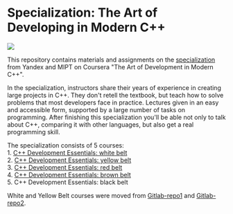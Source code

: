 # Specialization: The Art of Developing in Modern C++
![][def_logo]  

This repository contains materials and assignments on the [specialization](https://www.coursera.org/specializations/c-plus-plus-modern-development) from Yandex and MIPT on Coursera "The Art of Development in Modern C++".  

In the specialization, instructors share their years of experience in creating large projects in C++. They don't retell the textbook, but teach how to solve   problems that most developers face in practice. Lectures given in an easy and accessible form, supported by a large number of tasks on programming. After  finishing this specialization you'll be able not only to talk about C++, comparing it with other languages, but also get a real programming skill.  

The specialization consists of 5 courses:  
    1. [C++ Development Essentials: white belt](https://github.com/dmitriy-shingarey/coursera-modern-cpp-dev/tree/white_belt/white_belt)  
    2. [C++ Development Essentials: yellow belt](yellow_belt)  
    3. [C++ Development Essentials: red belt](red_belt)  
    4. [C++ Development Essentials: brown belt](brown_belt)  
    5. C++ Development Essentials: black belt  

White and Yellow Belt courses were moved from [Gitlab-repo1](https://gitlab.com/Shingarey/coursera_yandex_cpp) and [Gitlab-repo2](https://gitlab.com/Shingarey/yandex_cpp).

[def_logo]: cpp_logo.jpg